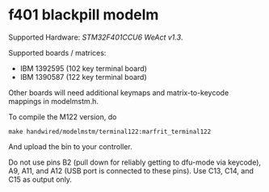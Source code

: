 # f401 blackpill modelm 

Supported Hardware: *STM32F401CCU6 WeAct v1.3*.

Supported boards / matrices:

* IBM 1392595 (102 key terminal board)
* IBM 1390587 (122 key terminal board)

Other boards will need additional keymaps and matrix-to-keycode mappings in modelmstm.h.

To compile the M122 version, do

``` make handwired/modelmstm/terminal122:marfrit_terminal122 ```

And upload the bin to your controller.

Do not use pins
B2 (pull down for reliably getting to dfu-mode via keycode), A9, A11, and A12 (USB port is connected to these pins). Use C13, C14, and C15 as output only.

